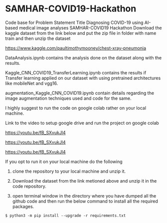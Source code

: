 # SAMHAR-COVID19-Hackathon
Code base for Problem Statement Title Diagnosing COVID-19 using AI-based medical image analyses SAMHAR-COVID19 Hackathon
Download the kaggle dataset from the link below and put the zip file in folder with name train and then unzip the dataset

https://www.kaggle.com/paultimothymooney/chest-xray-pneumonia

DataAnalysis.ipynb contains the analysis done on the dataset along with the results.

Kaggle_CNN_COVID19_TransferLearning.ipynb contains the results if Transfer learning applied on our dataset with using pretrained architectures like mobileNet and vgg16.

augmentation_Kaggle_CNN_COVID19.ipynb contain details regarding the image augmentation techniques used and code for the same.

I highly suggest to run the code on google colab rather on your local machine.

Link to the video to setup google drive and run the project on google colab

https://youtu.be/fB_SXvukJl4

https://youtu.be/fB_SXvukJl4

https://youtu.be/fB_SXvukJl4

If you opt to run it on your local machine do the following

1. clone the repository to your local machine and unzip it.

2. Download the dataset from the link metioned above and unzip it in the code repository. 

3. open terminal window in the directory where you have dumped all the github code and then run the below command to install all the required packages.

`$ python3 -m pip install --upgrade -r requirements.txt`
